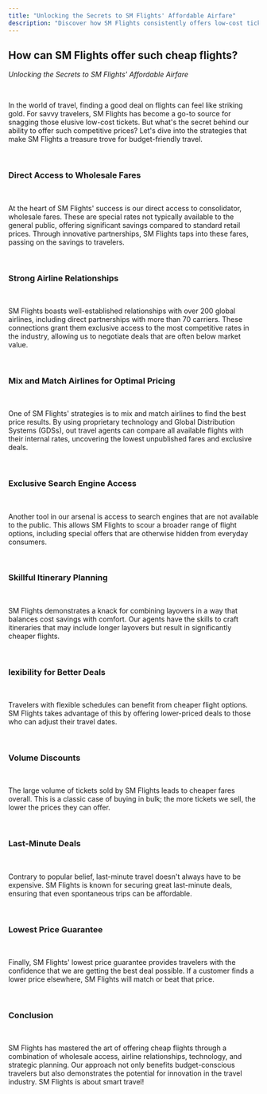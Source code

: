 ```yaml
---
title: "Unlocking the Secrets to SM Flights' Affordable Airfare"
description: "Discover how SM Flights consistently offers low-cost tickets. Learn the strategies behind our competitive prices and why savvy travelers choose us for budget-friendly travel."
---
```


## How can SM Flights offer such cheap flights?

_Unlocking the Secrets to SM Flights' Affordable Airfare_

<br>

In the world of travel, finding a good deal on flights can feel like striking gold. For savvy travelers, SM Flights has become a go-to source for snagging those elusive low-cost tickets. But what's the secret behind our ability to offer such competitive prices? Let's dive into the strategies that make SM Flights a treasure trove for budget-friendly travel.

<br>

### Direct Access to Wholesale Fares

<br>

At the heart of SM Flights' success is our direct access to consolidator, wholesale fares. These are special rates not typically available to the general public, offering significant savings compared to standard retail prices. Through innovative partnerships, SM Flights taps into these fares, passing on the savings to travelers.

<br>

### Strong Airline Relationships

<br>

SM Flights boasts well-established relationships with over 200 global airlines, including direct partnerships with more than 70 carriers. These connections grant them exclusive access to the most competitive rates in the industry, allowing us to negotiate deals that are often below market value.

<br>

### Mix and Match Airlines for Optimal Pricing

<br>

One of SM Flights' strategies is to mix and match airlines to find the best price results. By using proprietary technology and Global Distribution Systems (GDSs), out travel agents can compare all available flights with their internal rates, uncovering the lowest unpublished fares and exclusive deals.

<br>

### Exclusive Search Engine Access

<br>

Another tool in our arsenal is access to search engines that are not available to the public. This allows SM Flights to scour a broader range of flight options, including special offers that are otherwise hidden from everyday consumers.

<br>

### Skillful Itinerary Planning

<br>

SM Flights demonstrates a knack for combining layovers in a way that balances cost savings with comfort. Our agents have the skills to craft itineraries that may include longer layovers but result in significantly cheaper flights.

<br>

### lexibility for Better Deals

<br>

Travelers with flexible schedules can benefit from cheaper flight options. SM Flights takes advantage of this by offering lower-priced deals to those who can adjust their travel dates.

<br>

### Volume Discounts

<br>

The large volume of tickets sold by SM Flights leads to cheaper fares overall. This is a classic case of buying in bulk; the more tickets we sell, the lower the prices they can offer.

<br>

### Last-Minute Deals

<br>

Contrary to popular belief, last-minute travel doesn't always have to be expensive. SM Flights is known for securing great last-minute deals, ensuring that even spontaneous trips can be affordable.

<br>

### Lowest Price Guarantee

<br>

Finally, SM Flights' lowest price guarantee provides travelers with the confidence that we are getting the best deal possible. If a customer finds a lower price elsewhere, SM Flights will match or beat that price.

<br>

### Conclusion

<br>

SM Flights has mastered the art of offering cheap flights through a combination of wholesale access, airline relationships, technology, and strategic planning. Our approach not only benefits budget-conscious travelers but also demonstrates the potential for innovation in the travel industry. SM Flights is about smart travel!
